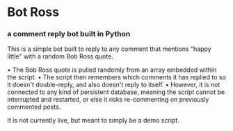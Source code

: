 # Bot Ross
### a comment reply bot built in Python


This is a simple bot built to reply to any comment that mentions "happy little" with a random Bob Ross quote.


• The Bob Ross quote is pulled randomly from an array embedded within the script.
• The script then remembers which comments it has replied to so it doesn't double-reply, and also doesn't reply to itself.
• However, it is not connected to any kind of persistent database, meaning the script cannot be interrupted and restarted, or else it risks re-commenting on previously commented posts.


It is not currently live, but meant to simply be a demo script.